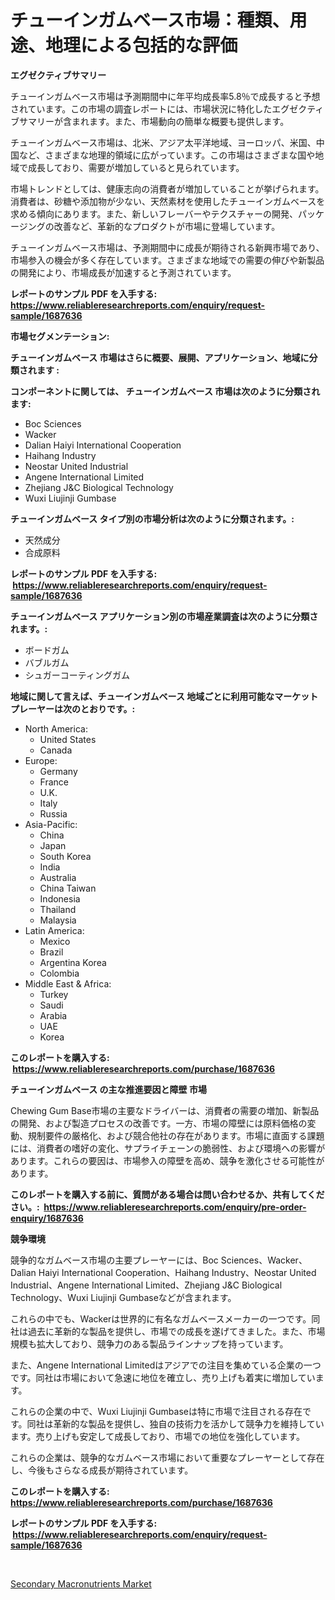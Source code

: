 <p><h1>チューインガムベース市場：種類、用途、地理による包括的な評価</h1></p><p><strong>エグゼクティブサマリー</strong></p>
<p><p>チューインガムベース市場は予測期間中に年平均成長率5.8％で成長すると予想されています。この市場の調査レポートには、市場状況に特化したエグゼクティブサマリーが含まれます。また、市場動向の簡単な概要も提供します。</p><p>チューインガムベース市場は、北米、アジア太平洋地域、ヨーロッパ、米国、中国など、さまざまな地理的領域に広がっています。この市場はさまざまな国や地域で成長しており、需要が増加していると見られています。</p><p>市場トレンドとしては、健康志向の消費者が増加していることが挙げられます。消費者は、砂糖や添加物が少ない、天然素材を使用したチューインガムベースを求める傾向にあります。また、新しいフレーバーやテクスチャーの開発、パッケージングの改善など、革新的なプロダクトが市場に登場しています。</p><p>チューインガムベース市場は、予測期間中に成長が期待される新興市場であり、市場参入の機会が多く存在しています。さまざまな地域での需要の伸びや新製品の開発により、市場成長が加速すると予測されています。</p></p>
<p><strong>レポートのサンプル PDF を入手する: <a href="https://www.reliableresearchreports.com/enquiry/request-sample/1687636">https://www.reliableresearchreports.com/enquiry/request-sample/1687636</a></strong></p>
<p><strong>市場セグメンテーション:</strong></p>
<p><strong> チューインガムベース 市場はさらに概要、展開、アプリケーション、地域に分類されます :</strong></p>
<p><strong>コンポーネントに関しては、 チューインガムベース 市場は次のように分類されます: &nbsp;</strong></p>
<p><ul><li>Boc Sciences</li><li>Wacker</li><li>Dalian Haiyi International Cooperation</li><li>Haihang Industry</li><li>Neostar United Industrial</li><li>Angene International Limited</li><li>Zhejiang J&C Biological Technology</li><li>Wuxi Liujinji Gumbase</li></ul></p>
<p><strong> チューインガムベース タイプ別の市場分析は次のように分類されます。:</strong></p>
<p><ul><li>天然成分</li><li>合成原料</li></ul></p>
<p><strong>レポートのサンプル PDF を入手する: &nbsp;<a href="https://www.reliableresearchreports.com/enquiry/request-sample/1687636">https://www.reliableresearchreports.com/enquiry/request-sample/1687636</a></strong></p>
<p><strong> チューインガムベース アプリケーション別の市場産業調査は次のように分類されます。:</strong></p>
<p><ul><li>ボードガム</li><li>バブルガム</li><li>シュガーコーティングガム</li></ul></p>
<p><strong>地域に関して言えば、チューインガムベース 地域ごとに利用可能なマーケットプレーヤーは次のとおりです。:</strong></p>
<p><ul>
    <li>
        North America:
        <ul>
            <li>United States</li>
            <li>Canada</li>
        </ul>
    </li>
    <li>
        Europe:
        <ul>
            <li>Germany</li>
            <li>France</li>
            <li>U.K.</li>
            <li>Italy</li>
            <li>Russia</li>
        </ul>
    </li>
    <li>
        Asia-Pacific:
        <ul>
            <li>China</li>
            <li>Japan</li>
            <li>South Korea</li>
            <li>India</li>
            <li>Australia</li>
            <li>China Taiwan</li>
            <li>Indonesia</li>
            <li>Thailand</li>
            <li>Malaysia</li>
        </ul>
    </li>
    <li>
        Latin America:
        <ul>
            <li>Mexico</li>
            <li>Brazil</li>
            <li>Argentina Korea</li>
            <li>Colombia</li>
        </ul>
    </li>
    <li>
        Middle East & Africa:
        <ul>
            <li>Turkey</li>
            <li>Saudi</li>
            <li>Arabia</li>
            <li>UAE</li>
            <li>Korea</li>
        </ul>
    </li>
    </ul></p>
<p><strong>このレポートを購入する: &nbsp;<a href="https://www.reliableresearchreports.com/purchase/1687636">https://www.reliableresearchreports.com/purchase/1687636</a></strong></p>
<p><strong>チューインガムベース の主な推進要因と障壁 市場</strong></p>
<p><p>Chewing Gum Base市場の主要なドライバーは、消費者の需要の増加、新製品の開発、および製造プロセスの改善です。一方、市場の障壁には原料価格の変動、規制要件の厳格化、および競合他社の存在があります。市場に直面する課題には、消費者の嗜好の変化、サプライチェーンの脆弱性、および環境への影響があります。これらの要因は、市場参入の障壁を高め、競争を激化させる可能性があります。</p></p>
<p><strong>このレポートを購入する前に、質問がある場合は問い合わせるか、共有してください。:&nbsp; <a href="https://www.reliableresearchreports.com/enquiry/pre-order-enquiry/1687636">https://www.reliableresearchreports.com/enquiry/pre-order-enquiry/1687636</a></strong></p>
<p><strong>競争環境</strong></p>
<p><p>競争的なガムベース市場の主要プレーヤーには、Boc Sciences、Wacker、Dalian Haiyi International Cooperation、Haihang Industry、Neostar United Industrial、Angene International Limited、Zhejiang J&C Biological Technology、Wuxi Liujinji Gumbaseなどが含まれます。 </p><p>これらの中でも、Wackerは世界的に有名なガムベースメーカーの一つです。同社は過去に革新的な製品を提供し、市場での成長を遂げてきました。また、市場規模も拡大しており、競争力のある製品ラインナップを持っています。</p><p>また、Angene International Limitedはアジアでの注目を集めている企業の一つです。同社は市場において急速に地位を確立し、売り上げも着実に増加しています。</p><p>これらの企業の中で、Wuxi Liujinji Gumbaseは特に市場で注目される存在です。同社は革新的な製品を提供し、独自の技術力を活かして競争力を維持しています。売り上げも安定して成長しており、市場での地位を強化しています。</p><p>これらの企業は、競争的なガムベース市場において重要なプレーヤーとして存在し、今後もさらなる成長が期待されています。</p></p>
<p><strong>このレポートを購入する: &nbsp; <a href="https://www.reliableresearchreports.com/purchase/1687636">https://www.reliableresearchreports.com/purchase/1687636</a></strong></p>
<p><strong>レポートのサンプル PDF を入手する: &nbsp;<a href="https://www.reliableresearchreports.com/enquiry/request-sample/1687636">https://www.reliableresearchreports.com/enquiry/request-sample/1687636</a></strong><strong></strong></p>
<p>&nbsp;</p>
<p><p><a href="https://fuschia-pecorino-a6d.notion.site/Secondary-Macronutrients-Market-Size-Growth-and-Forecast-from-2024-2031-4c50c91a83454aeead034a5dc62bbd2e">Secondary Macronutrients Market</a></p></p>